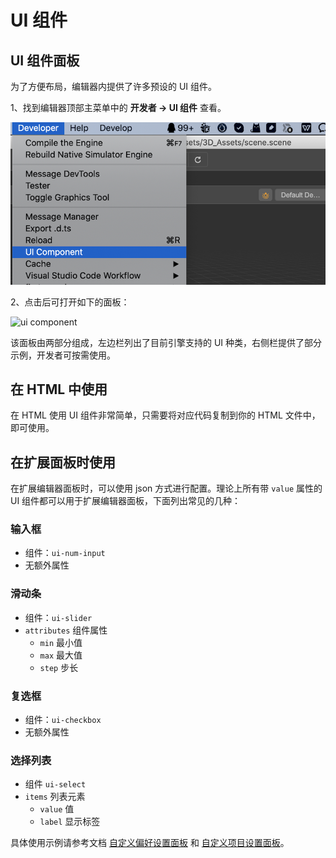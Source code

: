 # UI 组件

## UI 组件面板

为了方便布局，编辑器内提供了许多预设的 UI 组件。

1、找到编辑器顶部主菜单中的 **开发者 -> UI 组件** 查看。

![ui-component-menu](image/ui-component-menu.png)

2、点击后可打开如下的面板：

![ui component](image/ui-component.png)

该面板由两部分组成，左边栏列出了目前引擎支持的 UI 种类，右侧栏提供了部分示例，开发者可按需使用。

## 在 HTML 中使用

在 HTML 使用 UI 组件非常简单，只需要将对应代码复制到你的 HTML 文件中，即可使用。

## 在扩展面板时使用

在扩展编辑器面板时，可以使用 json 方式进行配置。理论上所有带 `value` 属性的 UI 组件都可以用于扩展编辑器面板，下面列出常见的几种：

### 输入框

- 组件：`ui-num-input`
- 无额外属性

### 滑动条

- 组件：`ui-slider`
- `attributes` 组件属性
    - `min` 最小值
    - `max` 最大值
    - `step` 步长

### 复选框

- 组件：`ui-checkbox`
- 无额外属性

### 选择列表

- 组件 `ui-select`
- `items` 列表元素
    - `value` 值
    - `label` 显示标签

具体使用示例请参考文档 [自定义偏好设置面板](./contributions-preferences.md) 和 [自定义项目设置面板](./contributions-project.md)。
